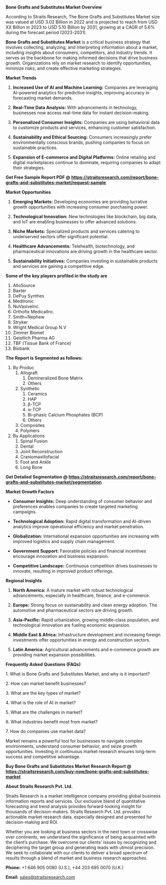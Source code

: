 <p><strong>Bone Grafts and Substitutes Market Overview</strong></p>
<p>According to Straits Research, The Bone Grafts and Substitutes Market size was valued at USD 3.02 Billion in 2022 and is projected to reach from USD XX Billion in 2023 to USD 5.10 Billion by 2031, growing at a CAGR of 5.6% during the forecast period (2023-2031).</p>
<p><strong>Bone Grafts and Substitutes Market</strong> is a critical business strategy that involves collecting, analyzing, and interpreting information about a market, including insights about consumers, competitors, and industry trends. It serves as the backbone for making informed decisions that drive business growth. Organizations rely on market research to identify opportunities, minimize risks, and create effective marketing strategies.</p>
<p><strong>Market Trends</strong></p>
<ol>
<li>
<p><strong>Increased Use of AI and Machine Learning:</strong> Companies are leveraging AI-powered analytics for predictive insights, improving accuracy in forecasting market demands.</p>
</li>
<li>
<p><strong>Real-Time Data Analysis:</strong> With advancements in technology, businesses now access real-time data for instant decision-making.</p>
</li>
<li>
<p><strong>Personalized Consumer Insights:</strong> Companies are using behavioral data to customize products and services, enhancing customer satisfaction.</p>
</li>
<li>
<p><strong>Sustainability and Ethical Sourcing:</strong> Consumers increasingly prefer environmentally conscious brands, pushing companies to focus on sustainable practices.</p>
</li>
<li>
<p><strong>Expansion of E-commerce and Digital Platforms:</strong> Online retailing and digital marketplaces continue to dominate, requiring companies to adapt their strategies.</p>
</li>
</ol>
<p><strong>Get Free Sample Report PDF @ <a href=https://straitsresearch.com/report/bone-grafts-and-substitutes-market/request-sample>https://straitsresearch.com/report/bone-grafts-and-substitutes-market/request-sample</a></strong></p>
<p><strong>Market Opportunities</strong></p>
<ol>
<li>
<p><strong>Emerging Markets:</strong> Developing economies are providing lucrative growth opportunities with increasing consumer purchasing power.</p>
</li>
<li>
<p><strong>Technological Innovation:</strong> New technologies like blockchain, big data, and IoT are enabling businesses to offer advanced solutions.</p>
</li>
<li>
<p><strong>Niche Markets:</strong> Specialized products and services catering to underserved sectors offer significant potential.</p>
</li>
<li>
<p><strong>Healthcare Advancements:</strong> Telehealth, biotechnology, and pharmaceutical innovations are driving growth in the healthcare sector.</p>
</li>
<li>
<p><strong>Sustainability Initiatives:</strong> Companies investing in sustainable products and services are gaining a competitive edge.</p>
</li>
</ol>
<div>
<div><strong>Some of the key players profiled in the study are</strong></div>
</div>
<p><ol>
<li>AlloSource</li>
<li>Baxter</li>
<li>DePuy Synthes</li>
<li>Medtronic</li>
<li>NuVasiveInc.</li>
<li>Orthofix MedicalInc.</li>
<li>Smith+Nephew</li>
<li>Stryker</li>
<li>Wright Medical Group N.V</li>
<li>Zimmer Biomet</li>
<li>Geistlich Pharma AG</li>
<li>TBF (Tissue Bank of France)</li>
<li>Biobank</li>
</ol></p>
<p><strong>The Report is Segmented as follows:</strong></p>
<p><ol>
<li>By Produc
<ol>
<li>Allograft
<ol>
<li>Demineralized Bone Matrix</li>
<li>Others</li>
</ol>
</li>
<li>Synthetic
<ol>
<li>Ceramics</li>
<li>HAP</li>
<li>&beta;-TCP</li>
<li>&alpha;-TCP</li>
<li>Bi-phasic Calcium Phosphates (BCP)</li>
<li>Others</li>
</ol>
</li>
<li>Composites</li>
<li>Polymers</li>
</ol>
</li>
<li>By Applications
<ol>
<li>Spinal Fusion</li>
<li>Dental</li>
<li>Joint Reconstruction</li>
<li>Craniomaxillofacial</li>
<li>Foot and Ankle</li>
<li>Long Bone</li>
</ol>
</li>
</ol></p>
<p><strong>Get Detailed Segmentation @ <a href=https://straitsresearch.com/report/bone-grafts-and-substitutes-market/segmentation>https://straitsresearch.com/report/bone-grafts-and-substitutes-market/segmentation</a></strong></p>
<p><strong>Market Growth Factors</strong></p>
<ul>
<li>
<p><strong>Consumer Insights:</strong> Deep understanding of consumer behavior and preferences enables companies to create targeted marketing campaigns.</p>
</li>
<li>
<p><strong>Technological Adoption:</strong> Rapid digital transformation and AI-driven analytics improve operational efficiency and market penetration.</p>
</li>
<li>
<p><strong>Globalization:</strong> International expansion opportunities are increasing with improved logistics and supply chain management.</p>
</li>
<li>
<p><strong>Government Support:</strong> Favorable policies and financial incentives encourage innovation and business expansion.</p>
</li>
<li>
<p><strong>Competitive Landscape:</strong> Continuous competition drives businesses to innovate, resulting in improved product offerings.</p>
</li>
</ul>
<p><strong>Regional Insights</strong></p>
<ol>
<li>
<p><strong>North America:</strong> A mature market with robust technological advancements, especially in healthcare, finance, and e-commerce.</p>
</li>
<li>
<p><strong>Europe:</strong> Strong focus on sustainability and clean energy adoption. The automotive and pharmaceutical sectors are driving growth.</p>
</li>
<li>
<p><strong>Asia-Pacific:</strong> Rapid urbanization, growing middle-class population, and technological innovation are fueling economic expansion.</p>
</li>
<li>
<p><strong>Middle East &amp; Africa:</strong> Infrastructure development and increasing foreign investments offer opportunities in energy and construction sectors.</p>
</li>
<li>
<p><strong>Latin America:</strong> Agricultural advancements and e-commerce growth are providing market expansion possibilities.</p>
</li>
</ol>
<p><strong>Frequently Asked Questions (FAQs)</strong></p>
<p>1. What is Bone Grafts and Substitutes Market, and why is it important?</p>
<p>2. How can market benefit businesses?</p>
<p>3. What are the key types of market?</p>
<p>4. What is the role of AI in market?</p>
<p>5. What are the challenges in market?</p>
<p>6. What industries benefit most from market?</p>
<p>7. How do companies use market data?</p>
<p>Market remains a powerful tool for businesses to navigate complex environments, understand consumer behavior, and seize growth opportunities. Investing in continuous market research ensures long-term success and competitive advantage.</p>
<p><strong>Buy Bone Grafts and Substitutes Market Research Report @ <a href=https://straitsresearch.com/buy-now/bone-grafts-and-substitutes-market>https://straitsresearch.com/buy-now/bone-grafts-and-substitutes-market</a></strong></p>
<p><strong>About Straits Research Pvt. Ltd.</strong></p>
<p>Straits Research is a market intelligence company providing global business information reports and services. Our exclusive blend of quantitative forecasting and trend analysis provides forward-looking insight for thousands of decision-makers. Straits Research Pvt. Ltd. provides actionable market research data, especially designed and presented for decision-making and ROI.</p>
<p>Whether you are looking at business sectors in the next town or crosswise over continents, we understand the significance of being acquainted with the client&rsquo;s purchase. We overcome our clients&rsquo; issues by recognizing and deciphering the target group and generating leads with utmost precision. We seek to collaborate with our clients to deliver a broad spectrum of results through a blend of market and business research approaches.</p>
<p><strong>Phone:</strong> +1 646 905 0080 (U.S.), +44 203 695 0070 (U.K.)</p>
<p><strong>Email:</strong> <u><a href=mailto:sales@straitsresearch.com>sales@straitsresearch.com</a></u></p>

